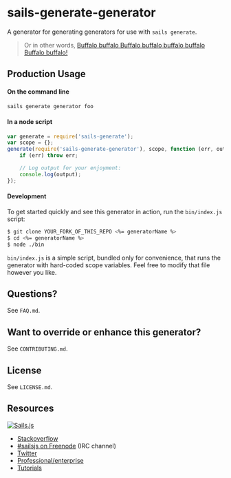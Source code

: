 # sails-generate-generator

A generator for generating generators for use with `sails generate`.

> Or in other words, [Buffalo buffalo Buffalo buffalo buffalo buffalo Buffalo buffalo!](http://en.wikipedia.org/wiki/Buffalo_buffalo_Buffalo_buffalo_buffalo_buffalo_Buffalo_buffalo)


## Production Usage

#### On the command line

```sh
sails generate generator foo
```

#### In a node script

```javascript
var generate = require('sails-generate');
var scope = {};
generate(require('sails-generate-generator'), scope, function (err, output) {
	if (err) throw err;

	// Log output for your enjoyment:
	console.log(output);
});
```

#### Development

To get started quickly and see this generator in action, run the `bin/index.js` script:

```sh
$ git clone YOUR_FORK_OF_THIS_REPO <%= generatorName %>
$ cd <%= generatorName %>
$ node ./bin
```

`bin/index.js` is a simple script, bundled only for convenience, that runs the generator with hard-coded scope variables.  Feel free to modify that file however you like.


## Questions?

See `FAQ.md`.

## Want to override or enhance this generator?

See `CONTRIBUTING.md`.

## License

See `LICENSE.md`.

## Resources

[![Sails.js](https://github-camo.global.ssl.fastly.net/9e49073459ed4e0e2687b80eaf515d87b0da4a6b/687474703a2f2f62616c64657264617368792e6769746875622e696f2f7361696c732f696d616765732f6c6f676f2e706e67)](http://sailsjs.org)

- [Stackoverflow](http://stackoverflow.com/questions/tagged/sails.js)
- [#sailsjs on Freenode](http://webchat.freenode.net/) (IRC channel)
- [Twitter](https://twitter.com/sailsjs)
- [Professional/enterprise](https://github.com/balderdashy/sails-docs/blob/master/FAQ.md#are-there-professional-support-options)
- [Tutorials](https://github.com/balderdashy/sails-docs/blob/master/FAQ.md#where-do-i-get-help)

